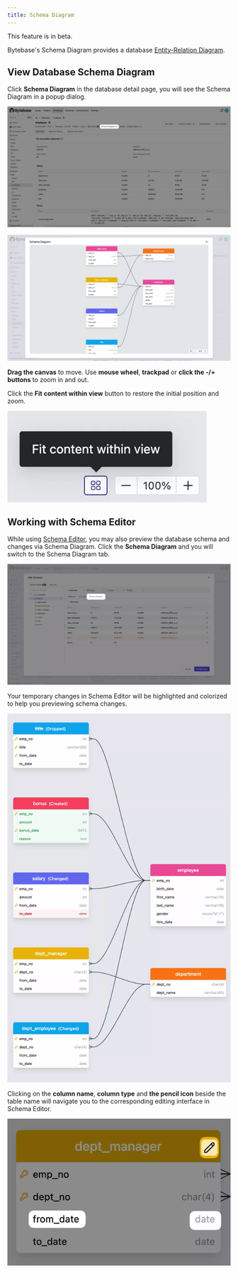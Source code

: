 ```yaml
---
title: Schema Diagram
---
```


<hint-block type="info">

This feature is in beta.

</hint-block>

Bytebase's Schema Diagram provides a database [Entity-Relation Diagram](https://en.wikipedia.org/wiki/Entity%E2%80%93relationship_model).

## View Database Schema Diagram

Click **Schema Diagram** in the database detail page, you will see the Schema Diagram in a popup dialog.

![database-detail-page](/static/docs/change-database/schema-diagram/database-detail-page.webp)

![schema-diagram-dialog](/static/docs/change-database/schema-diagram/schema-diagram-dialog.webp)

**Drag the canvas** to move. Use **mouse wheel**, **trackpad** or **click the -/+ buttons** to zoom in and out.

Click the **Fit content within view** button to restore the initial position and zoom.

![fit-content-within-view](/static/docs/change-database/schema-diagram/fit-content-within-view.webp)

## Working with Schema Editor

While using [Schema Editor](/docs/change-database/schema-editor), you may also preview the database schema and changes via Schema Diagram. Click the **Schema Diagram** and you will switch to the Schema Diagram tab.

![schema-editor-integration](/static/docs/change-database/schema-diagram/schema-editor-integration.webp)

Your temporary changes in Schema Editor will be highlighted and colorized to help you previewing schema changes.

![preview-schema-change](/static/docs/change-database/schema-diagram/preview-schema-change.webp)

Clicking on the **column name**, **column type** and **the pencil icon** beside the table name will navigate you to the corresponding editing interface in Schema Editor.

![edit](/static/docs/change-database/schema-diagram/edit.webp)
